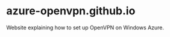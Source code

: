 azure-openvpn.github.io
========================

Website explaining how to set up OpenVPN on Windows Azure.
